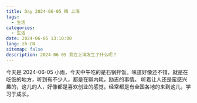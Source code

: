 ```yaml
---
title: Day 2024-06-05 晴 上海
tags:
  - 生活
categories:
  - 生活
date: 2024-06-05 13:10:00
lang: zh-CN
sitemap: false
description: 2024-06-05 我在上海发生了什么呢？
---
```

今天是 2024-06-05 小雨，今天中午吃的是石锅拌饭。味道好像还不错，就是在吃饭的地方，听到有不少人，都是在聊内耗，励志的事情。
听着让人还是蛮感兴趣的，这儿的人，好像都是喜欢创业的感觉，经常都是有全国各地的来到这儿，学习于成长。